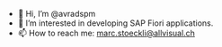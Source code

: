 - 👋 Hi, I’m @avradspm
- 👀 I’m interested in developing SAP Fiori applications.
- 📫 How to reach me: marc.stoeckli@allvisual.ch

<!---
avradspm/avradspm is a ✨ special ✨ repository because its `README.md` (this file) appears on your GitHub profile.
You can click the Preview link to take a look at your changes.
--->
